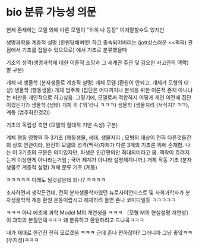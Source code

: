 # bio 분류 가능성 의문

현제 존재하는 모델 외에 다른 모델이 "히히 나 등장" 이지랄할수도 있지만

생명과학을 계층적 설명 (환원당해벼렷! 하고 종속되어버리는 (jott상스러운 <<퍽퍽) 관점에서 기초를 잡을수 있으므로) 에서 기초로 분류했을때

기초의 성격(생명과학에 대한 이론적 조망과 그 새계관 주관 및 김오한 사고관의 맥락)별 구분)

개체 내 생물학 (분자생물로 계층적 설명)
개체 모델 (환원이 안되고, 개체가 모형의 대상) 생물학 (행동생물)
개체 범주화 (집단은 어디까지나 분석응 위한 이론적 존재 아니냐는 비판을 개인적으로 하고싶음. 그렇기에, 모델로써 적합하지 어떻게 개인 이전에 집단이겠는가?) 생물학 (생태)
개체 외 ('외'라니 ㅋㅋㅋ) 생물학 (생물지리 (서식지? ㅋㅋ), 계통 (범주화한것2))

기초의 독립성 측면 (모델의 절대적 기반 속성) 구분)

계체 행동 영향력 하 3기초 (행동생물, 생태, 생물지리 ; 모형의 대상이 전혀 다른것들간의 상호 연관이라, 완전히 모델의 성격(맥락)자체가 다른 3계의 기초론 위에 존재함. 나는 이 3기초의 구분은 의미있지만, 파생은 인간편의만 최대의미라고 봄. 맥락이 흐려지는게 이상한게 아니라는거임 ; 국어 체계가 아니라 설명체계니까.)
개체 작동 기초 (분자생물로 계층적 설명)
개체 분류 기초 (계통)

ㅋㅋㅋㅋㅋ 이래도 될것같은데 되나? ㅋㅋㅋㅋ

조사하면서 생각든건데, 전직 분자생물학자였던 뉴로사이언티스트 및 사회과학자가 분자생물학적 계층 환원 운동이랍시고 해체하려 들면 존나 코미디일듯 ㅋㅋㅋㅋㅋ

ㅋㅋㅋ 아니 에초에 과학 Model M의 개연성을 ㅋㅋㅋ 〔모형 M의 현실설명 개연성〕이 과학의 본질인뎈ㅋㅋㅋ 왜 분류하고 환원하려고 드냐곸ㅋㅋㅋ

내가 재대로 한건진 전혀 모르겠음 ㅋㅋㅋ 근데 존나 편하잖아? 그러니까 그냥 좋앜ㅋㅋ (무지성)ㅋㅋㅋ